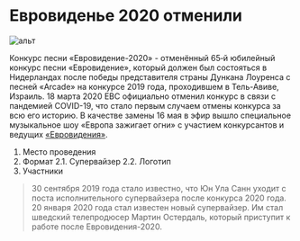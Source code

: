 # **Евровиденье 2020 отменили**  

![альт](https://upload.wikimedia.org/wikipedia/en/6/6f/Eurovision_Song_Contest_2020.svg)

Конкурс песни «Евровидение-2020» - отменённый 65‑й юбилейный конкурс песни «Евровидение», который должен был состояться в Нидерландах после победы представителя страны Дункана Лоуренса с песней «Arcade» на конкурсе 2019 года, проходившем в Тель-Авиве, Израиль. 18 марта 2020 ЕВС официально отменил конкурс в связи с пандемией COVID-19, что стало первым случаем отмены конкурса за всю его историю. В качестве замены 16 мая в эфир вышло специальное музыкальное шоу «Европа зажигает огни» с участием конкурсантов и ведущих [«Евровидения»](https://en.wikipedia.org/wiki/Eurovision_Song_Contest_2020).

1. Место проведения
2. Формат
    2.1. Супервайзер
    2.2. Логотип
3. Участники

>30 сентября 2019 года стало известно, что Юн Ула Санн уходит с поста исполнительного супервайзера после конкурса 2020 года. 20 января 2020 года стал известен новый супервайзер. Им стал шведский телепродюсер Мартин Остердаль, который приступит к работе после Евровидения-2020.
